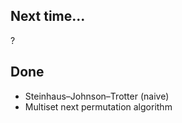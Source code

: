 ## Next time...

?

## Done

* Steinhaus–Johnson–Trotter (naive)
* Multiset next permutation algorithm
